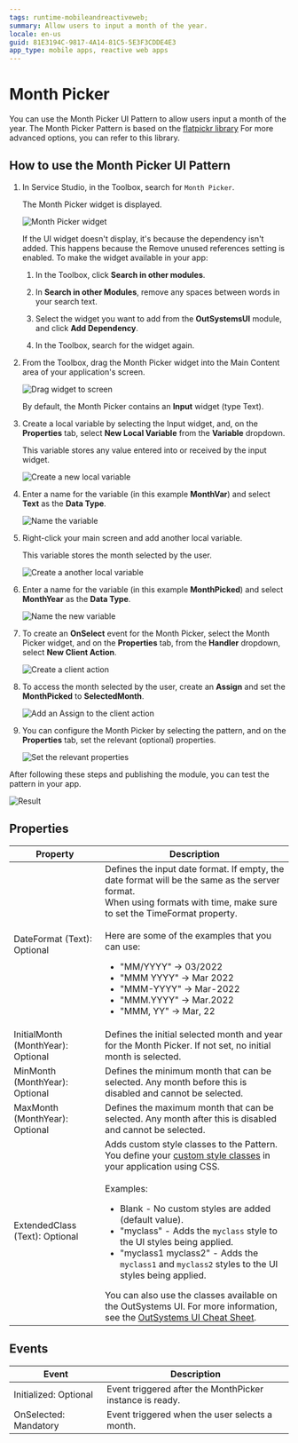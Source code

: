 ```yaml
---
tags: runtime-mobileandreactiveweb;  
summary: Allow users to input a month of the year. 
locale: en-us
guid: 81E3194C-9817-4A14-81C5-5E3F3CDDE4E3
app_type: mobile apps, reactive web apps
---
```


# Month Picker

You can use the Month Picker UI Pattern to allow users input a month of the year. The Month Picker Pattern is based on the [flatpickr library](https://flatpickr.js.org/) For more advanced options, you can refer to this library.

## How to use the Month Picker UI Pattern

1. In Service Studio, in the Toolbox, search for `Month Picker`.
    
    The Month Picker widget is displayed.

    ![Month Picker widget](images/monthpicker-widget-ss.png)

    If the UI widget doesn't display, it's because the dependency isn't added. This happens because the Remove unused references setting is enabled. To make the widget available in your app:

    1. In the Toolbox, click **Search in other modules**.

    1. In **Search in other Modules**, remove any spaces between words in your search text.
    
    1. Select the widget you want to add from the **OutSystemsUI** module, and click **Add Dependency**. 

    1. In the Toolbox, search for the widget again.

1. From the Toolbox, drag the Month Picker widget into the Main Content area of your application's screen.

    ![Drag widget to screen](images/monthpicker-dragwidget-ss.png)

    By default, the Month Picker contains an **Input** widget (type Text).

1. Create a local variable by selecting the Input widget, and, on the **Properties** tab, select **New Local Variable** from the **Variable** dropdown.

    This variable stores any value entered into or received by the input widget.

    ![Create a new local variable](images/monthpicker-variable-ss.png)

1. Enter a name for the variable (in this example **MonthVar**) and select **Text** as the **Data Type**.

    ![Name the variable](images/monthpicker-monthvar-ss.png)

1. Right-click your main screen and add another local variable.

    This variable stores the month selected by the user.

    ![Create a another local variable](images/monthpicker-localvar-ss.png)

1. Enter a name for the variable (in this example **MonthPicked**) and select **MonthYear** as the **Data Type**.

    ![Name the new variable](images/monthpicker-monthpicked-ss.png)

1. To create an **OnSelect** event for the Month Picker, select the Month Picker widget, and on the **Properties** tab, from the **Handler** dropdown, select **New Client Action**.

    ![Create a client action](images/monthpicker-client-action-ss.png)

1. To access the month selected by the user, create an **Assign** and set the **MonthPicked** to **SelectedMonth**.

    ![Add an Assign to the client action](images/monthpicker-assign-ss.png)

1. You can configure the Month Picker by selecting the pattern, and on the **Properties** tab, set the relevant (optional) properties.

    ![Set the relevant properties](images/monthpicker-properties-ss.png)

After following these steps and publishing the module, you can test the pattern in your app.

![Result](images/monthpicker-result.png)

## Properties

| Property  | Description  | 
|---|---|
|DateFormat (Text): Optional | Defines the input date format. If empty, the date format will be the same as the server format.<br/>When using formats with time, make sure to set the TimeFormat property.<br/><br/>Here are some of the examples that you can use: <ul><li>"MM/YYYY" -> 03/2022</li><li>"MMM YYYY" -> Mar 2022</li><li>"MMM-YYYY" -> Mar-2022</li><li>"MMM.YYYY" -> Mar.2022</li><li>"MMM, YY" -> Mar, 22</li></ul>| 
|InitialMonth (MonthYear): Optional | Defines the initial selected month and year for the Month Picker. If not set, no initial month is selected.|  
|MinMonth (MonthYear): Optional| Defines the minimum month that can be selected. Any month before this is disabled and cannot be selected.| 
|MaxMonth (MonthYear): Optional | Defines the maximum month that can be selected. Any month after this is disabled and cannot be selected.| 
|ExtendedClass (Text): Optional | Adds custom style classes to the Pattern. You define your [custom style classes](../../../look-feel/css.md) in your application using CSS.<br/><br/>Examples: <ul><li>Blank - No custom styles are added (default value).</li><li>"myclass" - Adds the ``myclass`` style to the UI styles being applied.</li><li>"myclass1 myclass2" - Adds the ``myclass1`` and ``myclass2`` styles to the UI styles being applied.</li></ul>You can also use the classes available on the OutSystems UI. For more information, see the [OutSystems UI Cheat Sheet](https://outsystemsui.outsystems.com/OutSystemsUIWebsite/CheatSheet).  |

## Events

|Event| Description  | 
|---|---|
|Initialized: Optional  | Event triggered after the MonthPicker instance is ready. | 
|OnSelected: Mandatory  | Event triggered when the user selects a month.  | 
